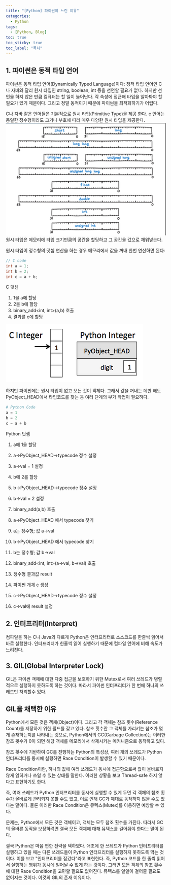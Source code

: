 ```yaml
---
title: "[Python] 파이썬이 느린 이유"
categories:
  - Python
tags:
  - [Python, Blog]
toc: true
toc_sticky: true
toc_label: "목차"
---
```


## 1. 파이썬은 동적 타입 언어
파이썬은 동적 타입 언어(Dynamically Typed Language)이다: 정적 타입 언어인 C나 자바와 달리 원시 타입인 string, boolean, int 등을 선언할 필요가 없다. 하지만 선언을 하지 않은 만큼 컴퓨터는 할 일이 늘어난다. 각 속성에 접근해 타입을 알아봐야 할 필요가 있기 때문이다. 그리고 정말 동적이기 때문에 파이썬을 최적화하기가 어렵다.

C나 자바 같은 언어들은 기본적으로 원시 타입(Primitive Type)을 제공 한다. c 언어는 동일한 정수형이라도 크기나 부호에 따라 매우 다양한 원시 타입을 제공한다.
<img class="img-fluid" src="/img/posts/primitive.png" alt="print-image">
원시 타입은 메모리에 타입 크기만큼의 공간을 할당하고 그 공간을 값으로 채워넣는다.

원시 타입이 정수형의 덧셈 연산을 하는 경우 메모리에서 값을 꺼내 한번 연산하면 된다:
~~~ C
// C code
int a = 1;
int b = 2;
int c = a + b;
~~~

C 덧셈
1. <int> 1을 a에 할당
2. <int> 2을 b에 할당
3. binary_add<int, int>(a,b) 호출
4. 결과를 c에 할당

<img class="img-fluid" src="/img/posts/pyobject.png" alt="print-image">

하지만 파이썬에는 원시 타입이 없고 모든 것이 객체다. 그래서 값을 꺼내는 데만 해도 PyObject_HEAD에서 타입코드를 찾는 등 여러 단계의 부가 작업이 필요하다.
~~~ Python
# Python Code
a = 1
b = 2
c = a + b
~~~

Python 덧셈
1. a에 1을 할당
2.  a->PyObject_HEAD->typecode 정수 설정

3. a->val = 1 설정

4. b에 2를 할당

5. b->PyObject_HEAD->typecode 정수 설정

6. b->val = 2 설정

7. binary_add(a,b) 호출

8. a->PyObject_HEAD 에서 typecode 찾기

9. a는 정수형; 값 a->val

10. b->PyObject_HEAD 에서 typecode 찾기

11. b는 정수형; 값 b->val

12. binary_add<int, int>(a->val, b->val) 호출

13. 정수형 결과값 result

14. 파이썬 개체 c 생성

15. c->PyObject_HEAD->typecode 정수 설정

16. c->val에 result 설정

## 2. 인터프리터(Interpret)
컴파일을 하는 C나 Java와 다르게 Python은 인터프리터로 소스코드를 한줄씩 읽어서 바로 실행한다. 인터프리터가 한줄씩 읽어 실행하기 때문에 컴파일 언어에 비해 속도가 느려진다.

## 3. GIL(Global Interpreter Lock)
GIL은 파이썬 객체에 대한 다중 접근을 보호하기 위한 Mutex로서 여러 쓰레드가 병렬적으로 실행하지 못하도록 하는 것이다. 따라서 파이썬 인터프리터가 한 번에 하나의 쓰레드만 처리할수 있다.

GIL을 채택한 이유
---
Python에서 모든 것은 객체(Object)이다. 그리고 각 객체는 참조 횟수(Reference Count)를 저장하기 위한 필드를 갖고 있다. 참조 횟수란 그 객체를 가리키는 참조가 몇 개 존재하는지를 나타내는 것으로, Python에서의 GC(Garbage Collection)는 이러한 참조 횟수가 0이 되면 해당 객체를 메모리에서 삭제시키는 메커니즘으로 동작하고 있다.

참조 횟수에 기반하여 GC를 진행하는 Python의 특성상, 여러 개의 쓰레드가 Python 인터프리터를 동시에 실행하면 Race Condition이 발생할 수 있기 때문이다. 

Race Condition이란, 하나의 값에 여러 쓰레드가 동시에 접근함으로써 값이 올바르지 않게 읽히거나 쓰일 수 있는 상태를 말한다. 이러한 상황을 보고 Thread-safe 하지 않다고 표현하기도 한다.

즉, 여러 쓰레드가 Python 인터프리터를 동시에 실행할 수 있게 두면 각 객체의 참조 횟수가 올바르게 관리되지 못할 수도 있고, 이로 인해 GC가 제대로 동작하지 않을 수도 있다는 말이다. 물론 이러한 Race Condition은 뮤텍스(Mutex)를 이용하면 예방할 수 있다.

문제는, Python에서 모든 것은 객체이고, 객체는 모두 참조 횟수를 가진다. 따라서 GC의 올바른 동작을 보장하려면 결국 모든 객체에 대해 뮤텍스를 걸어줘야 한다는 말이 된다.

결국 Python은 마음 편한 전략을 택하였다. 애초에 한 쓰레드가 Python 인터프리터를 실행하고 있을 때는 다른 쓰레드들이 Python 인터프리터를 실행하지 못하도록 막는 것이다. 이를 보고 "인터프리터를 잠갔다"라고 표현한다. 즉, Python 코드를 한 줄씩 읽어서 실행하는 행위가 동시에 일어날 수 없게 하는 것이다. 그러면 모든 객체의 참조 횟수에 대한 Race Condition을 고민할 필요도 없어진다. 뮤텍스를 일일이 걸어줄 필요도 없어지는 것이다. 이것의 GIL의 존재 이유이다.
